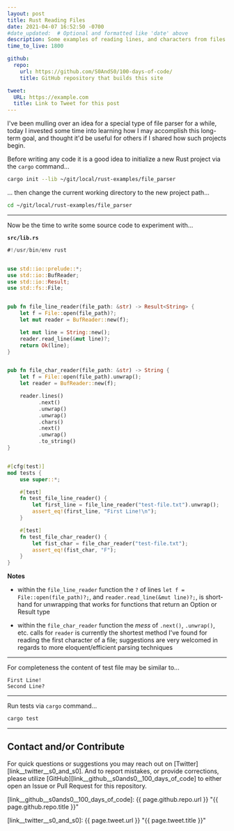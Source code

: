 ```yaml
---
layout: post
title: Rust Reading Files
date: 2021-04-07 16:52:50 -0700
#date_updated:  # Optional and formatted like 'date' above
description: Some examples of reading lines, and characters from files via Rust
time_to_live: 1800

github:
  repo:
    url: https://github.com/S0AndS0/100-days-of-code/
    title: GitHub repository that builds this site

tweet:
  URL: https://example.com
  title: Link to Tweet for this post
---
```




I've been mulling over an idea for a special type of file parser for a while, today I invested some time into learning how I may accomplish this long-term goal, and thought it'd be useful for others if I shared how such projects begin.


Before writing any code it is a good idea to initialize a new Rust project via the `cargo` command...


```bash
cargo init --lib ~/git/local/rust-examples/file_parser
```


... then change the current working directory to the new project path...


```bash
cd ~/git/local/rust-examples/file_parser
```


---


Now be the time to write some source code to experiment with...


**`src/lib.rs`**


```rust
#!/usr/bin/env rust


use std::io::prelude::*;
use std::io::BufReader;
use std::io::Result;
use std::fs::File;


pub fn file_line_reader(file_path: &str) -> Result<String> {
    let f = File::open(file_path)?;
    let mut reader = BufReader::new(f);

    let mut line = String::new();
    reader.read_line(&mut line)?;
    return Ok(line);
}


pub fn file_char_reader(file_path: &str) -> String {
    let f = File::open(file_path).unwrap();
    let reader = BufReader::new(f);

    reader.lines()
          .next()
          .unwrap()
          .unwrap()
          .chars()
          .next()
          .unwrap()
          .to_string()
}


#[cfg(test)]
mod tests {
    use super::*;

    #[test]
    fn test_file_line_reader() {
        let first_line = file_line_reader("test-file.txt").unwrap();
        assert_eq!(first_line, "First Line!\n");
    }

    #[test]
    fn test_file_char_reader() {
        let fist_char = file_char_reader("test-file.txt");
        assert_eq!(fist_char, "F");
    }
}
```


**Notes**


- within the `file_line_reader` function the `?` of lines `let f = File::open(file_path)?;`, and `reader.read_line(&mut line)?;`, is short-hand for unwrapping that works for functions that return an Option or Result type

- within the `file_char_reader` function the _mess_ of `.next()`, `.unwrap()`, etc. calls for `reader` is currently the shortest method I've found for reading the first character of a file; suggestions are very welcomed in regards to more eloquent/efficient parsing techniques


---


For completeness the content of test file may be similar to...


```
First Line!
Second Line?
```


---


Run tests via `cargo` command...


```bash
cargo test
```


______


## Contact and/or Contribute
[heading__contact_andor_contribute]: #contact-andor-contribute


For quick questions or suggestions you may reach out on [Twitter][link__twitter__s0_and_s0]. And to report mistakes, or provide corrections, please utilize [GitHub][link__github__s0ands0__100_days_of_code] to either open an Issue or Pull Request for this repository.



[link__github__s0ands0__100_days_of_code]: {{ page.github.repo.url }} "{{ page.github.repo.title }}"

[link__twitter__s0_and_s0]: {{ page.tweet.url }} "{{ page.tweet.title }}"

